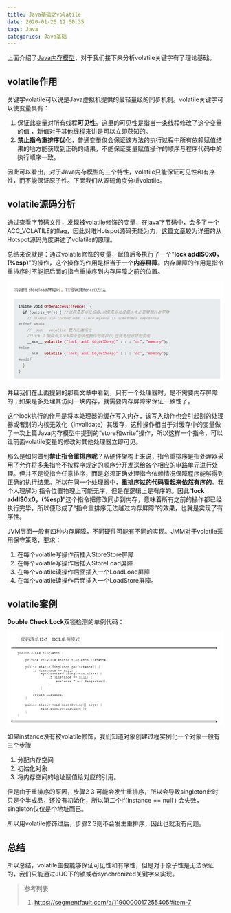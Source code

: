 ```yaml
---
title: Java基础之volatile
date: 2020-01-26 12:50:35
tags: Java
categories: Java基础
---
```


上面介绍了[Java内存模型](https://blog.yzylcc.top/2020/01/18/volatile/)，对于我们接下来分析volatile关键字有了理论基础。

<!-- more -->

## volatile作用

关键字volatile可以说是Java虚拟机提供的最轻量级的同步机制。volatile关键字可以使变量具有：

1. 保证此变量对所有线程**可见性**。这里的可见性是指当一条线程修改了这个变量的值 ，新值对于其他线程来讲是可以立即获知的。
2. **禁止指令重排序优化**，普通变量仅会保证该方法的执行过程中所有依赖赋值结果的地方能获取到正确的结果，不能保证变量赋值操作的顺序与程序代码中的执行顺序一致。

因此可以看出，对于Java内存模型的三个特性，volatile只能保证可见性和有序性，而不能保证原子性。下面我们从源码角度分析volatile。

## volatile源码分析

通过查看字节码文件，发现被volatile修饰的变量，在java字节码中，会多了一个ACC_VOLATILE的flag，因此对堆Hotspot源码无能为力，[这篇文章](https://segmentfault.com/a/1190000017255405#item-7)较为详细的从Hotspot源码角度讲述了volatile的原理。

总结来说就是：通过volatile修饰的变量，赋值后多执行了一个“**lock addl$0x0，(%esp)**”的操作，这个操作的作用是相当于一个**内存屏障**。内存屏障的作用是指令重排序时不能把后面的指令重排序到内存屏障之前的位置。

![](volatile2/image-20200501132110700.png)

并且我们在上面提到的那篇文章中看到，只有一个处理器时，是不需要内存屏障的；如果是多处理其访问一块内存，就需要内存屏障来保证一致性了。

这个lock执行的作用是将本处理器的缓存写入内存，该写入动作也会引起别的处理器或者别的内核无效化（Invalidate）其缓存，这种操作相当于对缓存中的变量做了一次上篇Java内存模型中提到的“store和write”操作，所以这样一个指令，可以让前面volatile变量的修改对其他处理器立即可见。

那么是如何做到**禁止指令重排序呢**？从硬件架构上来说，指令重排序是指处理器采用了允许将多条指令不按程序规定的顺序分开发送给各个相应的电路单元进行处理。但并不是说指令任意排序，而是必须正确处理指令依赖情况保障程序能够得到正确的执行结果。所以在同一个处理器中，**重排序过的代码看起来依然有序的**。我个人理解为 指令位置物理上可能无序，但是在逻辑上是有序的。因此“**lock addl$0x0，(%esp)**”这个指令把修改同步到内存，意味着所有之前的操作都已经执行完毕，所以便形成了“指令重排序无法越过内存屏障”的效果，也就是实现了有序性。

JVM层面一般有四种内存屏障，不同硬件可能有不同的实现。JMM对于volatile采用保守策略，要求：

1. 在每个volatile写操作前插入StoreStore屏障
2. 在每个volatile写操作后插入StoreLoad屏障
3. 在每个volatile读操作后面插入一个LoadLoad屏障
4. 在每个volatile读操作后面插入一个LoadStore屏障。



## volatile案例

**Double Check Lock**双锁检测的单例代码：

![](volatile2/image-20200501134113203.png)

如果instance没有被volatile修饰，我们知道对象创建过程实例化一个对象一般有三个步骤

1. 分配内存空间
2. 初始化对象
3. 将内存空间的地址赋值给对应的引用。

但是由于重排序的原因，步骤2 3 可能会发生重排序，所以会导致singleton此时只是个半成品，还没有初始化，所以第二个if(instance == null ) 会失效，singleton仅仅是个地址而已。

所以用volatile修饰过后，步骤2 3则不会发生重排序，因此也就没有问题。



## 总结

所以总结，volatile主要能够保证可见性和有序性，但是对于原子性是无法保证的，我们只能通过JUC下的锁或者synchronized关键字来实现。











> 参考列表
>
> 1. https://segmentfault.com/a/1190000017255405#item-7